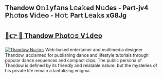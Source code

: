 ## Thandow O𝚗𝚕yf𝚊ns L𝚎a𝚔ed N𝚞𝚍es - Part-jv4 P𝚑𝚘tos Vi𝚍𝚎o - H𝚘𝚝 Part L𝚎a𝚔s xG8Jg

# <h2><a href="http://kf03m2.oniu.top/?m=Thandow">🔗👉 🔴 Thandow P𝚑ot𝚘𝚜 V𝚒d𝚎o</a></h2>

[![Thandow Nu𝚍e𝚜](https://i.imgur.com/0qMVB7G.gif)](http://kf03m2.oniu.top/?m=Thandow)
Web-based entertainer and multimedia designer Thandow, acclaimed for publishing dance and lifestyle tutorials through popular dance sequences and compact clips. The public persona of Thandow is defined by its friendly and relatable nature, but the mysteries of his private life remain a tantalizing enigma.  
